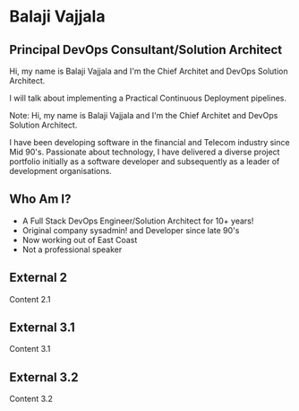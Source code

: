# Balaji Vajjala



## Principal DevOps Consultant/Solution Architect

Hi, my name is Balaji Vajjala and I'm the Chief Architet and DevOps Solution Architect.  

I will talk about implementing a Practical Continuous Deployment pipelines.

Note: Hi, my name is Balaji Vajjala and I'm the Chief Architet and DevOps Solution Architect.  

I have been developing software in the financial and Telecom industry since Mid 90's. Passionate about technology, I have delivered a diverse project portfolio initially as a software developer and subsequently as a leader of development organisations.


## Who Am I?

* A Full Stack DevOps Engineer/Solution Architect for 10+ years!
* Original company sysadmin! and Developer since late 90's 
* Now working out of East Coast
* Not a professional speaker



## External 2

Content 2.1



## External 3.1

Content 3.1


## External 3.2

Content 3.2
